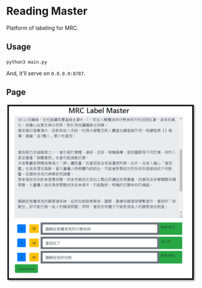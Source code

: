 # Reading Master

Platform of labeling for MRC.


## Usage

`python3 main.py`

And, it'll serve on `0.0.0.0:8787`.


## Page

![](./doc/page.png)